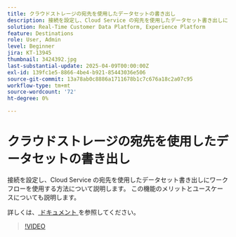 ```yaml
---
title: クラウドストレージの宛先を使用したデータセットの書き出し
description: 接続を設定し、Cloud Service の宛先を使用したデータセット書き出しにワークフローを使用する方法について説明します。
solution: Real-Time Customer Data Platform, Experience Platform
feature: Destinations
role: User, Admin
level: Beginner
jira: KT-13945
thumbnail: 3424392.jpg
last-substantial-update: 2025-04-09T00:00:00Z
exl-id: 139fc1e5-8866-4be4-b921-85443036e506
source-git-commit: 13a78ab0c8886a1711678b1c7c676a18c2a07c95
workflow-type: tm+mt
source-wordcount: '72'
ht-degree: 0%

---
```


# クラウドストレージの宛先を使用したデータセットの書き出し

接続を設定し、Cloud Service の宛先を使用したデータセット書き出しにワークフローを使用する方法について説明します。 この機能のメリットとユースケースについても説明します。

詳しくは、[ ドキュメント ](https://experienceleague.adobe.com/ja/docs/experience-platform/destinations/ui/activate/export-datasets) を参照してください。

>[!VIDEO](https://video.tv.adobe.com/v/3448819/?learn=on&enablevpops&captions=jpn)
